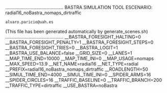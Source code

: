 .............................................
    BASTRA SIMULATION TOOL
    ESCENARIO: radial16_noBastra_nomaps_dirtraffic

    alvaro.paricio@uah.es
(This file has been generated automatically by generate_scenes.sh)
.............................................
__BASTRA_FORESIGHT_HALTING=0
__BASTRA_FORESIGHT_PENALTY=1
__BASTRA_FORESIGHT_STEPS=0
__BASTRA_FORESIGHT_TRIES=0
__BASTRA_LOGIT=1
__BASTRA_USE_BALANCE=false
__GRID_SIZE=0
__LANES=1
__MAP_TIME_END=10000
__MAP_TIME_INI=0
__MAP_USAGE=nomaps
__MAX_SPEED=13.9
__NET_NAME=radial16
__NET_TYPE=radial
__PREFIX=radial16_noBastra_nomaps_dirtraffic
__ROADLENGTH=50
__SIMUL_TIME_END=4000
__SIMUL_TIME_INI=0
__SPIDER_ARMS=16
__SPIDER_CIRCLES=16
__TRAFFIC_BASELINE=0
__TRAFFIC_BRANCH=200
__TRAFFIC_TYPE=dirtraffic
__USE_BASTRA=noBastra
